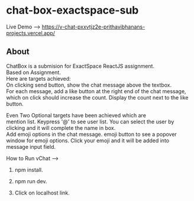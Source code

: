 # chat-box-exactspace-sub
Live Demo --> https://v-chat-pxxvtjz2e-prithavibhanans-projects.vercel.app/
## About
ChatBox is a submision for ExactSpace ReactJS assignment.  
Based on Assignment.  
Here are targets achieved:  
On clicking send button, show the chat message above the textbox.  
For each message, add a like button at the right end of the chat message, which on click should increase the count. Display the count next to the like button.  

Even Two Optional targets have been achieved which are  
mention list. Keypress '@' to see user list. You can select the user by clicking and it will complete the name in box.  
Add emoji options in the chat message. emoji button to see a popover window for emoji options. Click your emoji and it will be added into message input field.  


How to Run vChat -->

1. npm install.

2. npm run dev.

3. Click on localhost link.
